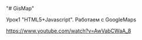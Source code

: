 "# GisMap"

Урок1 "HTML5+Javascript". Работаем с GoogleMaps

https://www.youtube.com/watch?v=AwVabCWaA_8


